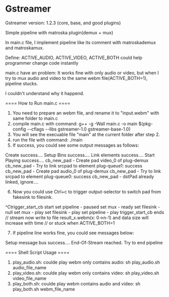 Gstreamer
=========

Gstreamer version: 1.2.3 (core, base, and good plugins)

Simple pipeline with matroska plugin(demux + mux)

In main.c file, I implement pipeline like its comment with matroskademux and matroskamux.

Define: ACTIVE_AUDIO, ACTIVE_VIDEO, ACTIVE_BOTH could help programmer change code instantly

main.c have an problem:
  It works fine with only audio or video, but when I try to mux audio and video to the same webm file(ACTIVE_BOTH=1), pipeline stucks.
  
  I couldn't understand why it happend.


==== How to Run main.c ====
1. You need to prepare an webm file, and rename it to "input.webm" with same folder to main.c
2. compile main.c with command: g++ -g -Wall main.c -o main $(pkg-config --cflags --libs gstreamer-1.0 gstreamer-base-1.0)
3. You will see the execuable file "main" at the current folder after step 2.
4. run the file with command: ./main
5. If success, you could see some output messages as follows:

Create success....
Setup Bins success....
Link elements success....
Start Playing success....
	 cb_new_pad - Create pad video_0 of plug-demux
	 cb_new_pad - Try to link srcpad to element plug-queue1: success
	 cb_new_pad - Create pad audio_0 of plug-demux
	 cb_new_pad - Try to link srcpad to element plug-queue0: success
	 cb_new_pad - dstPad already linked, ignore....

6. Now you could use Ctrl+c to trigger output-selector to switch pad from fakesink to filesink.

^Ctrigger_start_cb start
set pipeline - paused
set mux      - ready
set filesink - null
set mux      - play
set filesink - play
set pipeline - play
trigger_start_cb ends
// stream now write to file result_x.webm(x: 0->n-1) and data size will increase with time
// or stuck when ACTIVE_BOTH=1

7. If pipeline line works fine, you could see messages below:

Setup message bus success....
End-Of-Stream reached.
Try to end pipeline

==== Shell Script Usage ====
1. play_audio.sh: coulde play webm only contains audio: sh play_audio.sh audio_file_name
2. play_video.sh: coulde play webm only contains video: sh play_video.sh video_file_name
3. play_both.sh:  coulde play webm contains audio and video: sh play_both.sh webm_file_name

